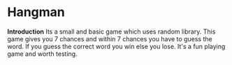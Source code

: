 # Hangman

**Introduction**
Its a small and basic game which uses random library. This game gives you 7 chances and within 7 chances you have to guess the word. If you guess the correct word you win else you lose. It's a fun playing game and worth testing.
